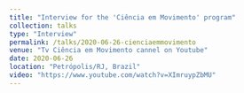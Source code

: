 ```yaml
---
title: "Interview for the 'Ciência em Movimento' program"
collection: talks
type: "Interview"
permalink: /talks/2020-06-26-cienciaemmovimento
venue: "Tv Ciência em Movimento cannel on Youtube"
date: 2020-06-26
location: "Petrópolis/RJ, Brazil"
video: "https://www.youtube.com/watch?v=XImruypZbMU"
---
```

